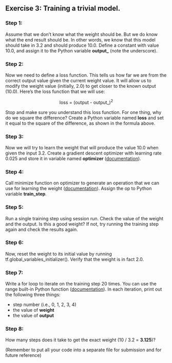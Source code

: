 ## Exercise 3: Training a trivial model.

### Step 1:
Assume that we don’t know what the weight should be. But we do know what the end result should be. In other words, we know that this model should take in 3.2 and should produce 10.0. Define a constant with value 10.0, and assign it to the Python variable **output_** (note the underscore).

### Step 2:
Now we need to define a loss function. This tells us how far we are from the correct output value given the current weight value. It will allow us to modify the weight value (initially, 2.0) to get closer to the known output (10.0). Here’s the loss function that we will use:

<center>loss = (output - output_)<sup>2</sup></center>

Stop and make sure you understand this loss function. For one thing, why do we square the difference? Create a Python variable named **loss** and set it equal to the square of the difference, as shown in the formula above.

### Step 3:
Now we will try to learn the weight that will produce the value 10.0 when given the input 3.2. Create a gradient descent optimizer with learning rate 0.025 and store it in variable named **optimizer** ([documentation](https://www.tensorflow.org/api_docs/python/tf/train/GradientDescentOptimizer)).

### Step 4:
Call minimize function on optimizer to generate an operation that we can use for learning the weight ([documentation](https://www.tensorflow.org/api_docs/python/tf/train/GradientDescentOptimizer#minimize)). Assign the op to Python variable **train_step**.

### Step 5:
Run a single training step using session run. Check the value of the weight and the output. Is this a good weight? If not, try running the training step again and check the results again.

### Step 6:
Now, reset the weight to its initial value by running tf.global_variables_initializer(). Verify that the weight is in fact 2.0.

### Step 7:
Write a for loop to iterate on the training step 20 times. You can use the range built-in Python function ([documentation](https://docs.python.org/2/library/functions.html#range)). In each iteration, print out the following three things:
* step number (i.e., 0, 1, 2, 3, 4)
* the value of **weight**
* the value of **output**

### Step 8:
How many steps does it take to get the exact weight (10 / 3.2 = **3.125**)?

(Remember to put all your code into a separate file for submission and for future reference)
